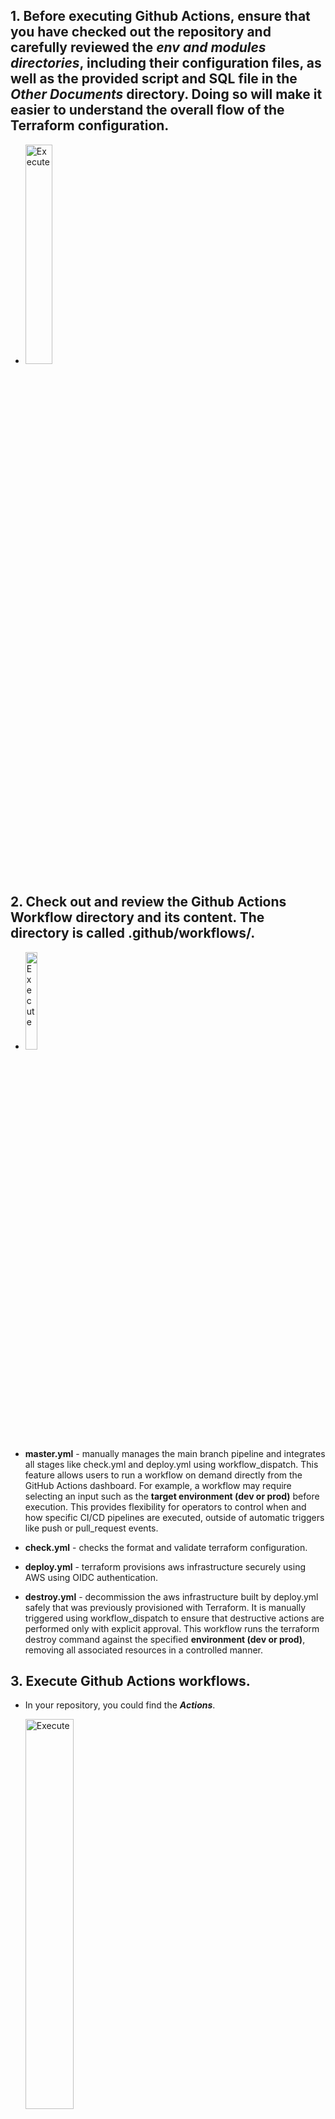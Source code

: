 ## **1.	Before executing Github Actions, ensure that you have checked out the repository and carefully reviewed the *env and modules directories*, including their configuration files, as well as the provided script and SQL file in the *Other Documents* directory. Doing so will make it easier to understand the overall flow of the Terraform configuration.**

-   
    <div align="left">
    <img src="https://github.com/Carlo-05/CI-CD-Github-Actions-Terraform-Project/blob/main/Other%20Documents/Picture/Directory_4.png?raw=true" alt="Execute"style="width: 30%; height: auto;">
    </div>

## **2.	Check out and review the Github Actions Workflow directory and its content. The directory is called .github/workflows/.**
-   
    <div align="left">
    <img src="https://github.com/Carlo-05/CI-CD-Github-Actions-Terraform-Project/blob/main/Other%20Documents/Picture/Directory_3.png?raw=true" alt="Execute"style="width: 20%; height: auto;">
    </div>    

-   **master.yml** - manually manages the main branch pipeline and integrates all stages like check.yml and deploy.yml using workflow_dispatch. This feature allows users to run a workflow on demand directly from the GitHub Actions dashboard. For example, a workflow may require selecting an input such as the **target environment (dev or prod)** before execution. This provides flexibility for operators to control when and how specific CI/CD pipelines are executed, outside of automatic triggers like push or pull_request events.
-  **check.yml** - checks the format and validate terraform configuration.
-  **deploy.yml** - terraform provisions aws infrastructure securely using AWS using OIDC authentication.
-  **destroy.yml** - decommission the aws infrastructure built by deploy.yml safely that was previously provisioned with Terraform. It is manually triggered using workflow_dispatch to ensure that destructive actions are performed only with explicit approval. This workflow runs the terraform destroy command against the specified **environment (dev or prod)**, removing all associated resources in a controlled manner.

## **3.	Execute Github Actions workflows.**
-	In your repository, you could find the ***Actions***.

    <div align="left">
    <img src="https://github.com/Carlo-05/CI-CD-Github-Actions-Terraform-Project/blob/main/Other%20Documents/Picture/Actions_1.png?raw=true" alt="Execute"style="width: 40%; height: auto;">
    </div>   

-   Inside Actions, the Github Actions Workflows is displayed:
    
    <div align="left">
    <img src="https://github.com/Carlo-05/CI-CD-Github-Actions-Terraform-Project/blob/main/Other%20Documents/Picture/Actions_2.png?raw=true" alt="Execute"style="width: 20%; height: auto;">
    </div>   

-   To get started, select **Master**.

    <div align="left">
    <img src="https://github.com/Carlo-05/CI-CD-Github-Actions-Terraform-Project/blob/main/Other%20Documents/Picture/Actions_4.png?raw=true" alt="Execute"style="width: 20%; height: auto;">
    </div>   

-   Select desired target environment to execute.

    <div align="left">
    <img src="https://github.com/Carlo-05/CI-CD-Github-Actions-Terraform-Project/blob/main/Other%20Documents/Picture/Actions_5.png?raw=true" alt="Execute"style="width: 60%; height: auto;">
    </div>   

-   Workflow in progress.


    <div align="left">
    <img src="https://github.com/Carlo-05/CI-CD-Github-Actions-Terraform-Project/blob/main/Other%20Documents/Picture/Actions_6.png?raw=true" alt="Execute"style="width: 60%; height: auto;">
    </div>   

    <div align="left">
    <img src="https://github.com/Carlo-05/CI-CD-Github-Actions-Terraform-Project/blob/main/Other%20Documents/Picture/Actions_7.png?raw=true" alt="Execute"style="width: 60%; height: auto;">
    </div>   

-   You could view the progress in real time by clicking **Terraform Lint & Validate** and **Terraform Plan & Apply**. In our case, I select the latter.

    <div align="left">
    <img src="https://github.com/Carlo-05/CI-CD-Github-Actions-Terraform-Project/blob/main/Other%20Documents/Picture/Actions_8.png?raw=true" alt="Execute"style="width: 60%; height: auto;">
    </div>   

-   To view the AWS infrastructure progress, select the dropdown of **Terraform Apply (Auto Approve)**. This will display the progress of the Terraform actions.

    <div align="left">
    <img src="https://github.com/Carlo-05/CI-CD-Github-Actions-Terraform-Project/blob/main/Other%20Documents/Picture/Actions_9.png?raw=true" alt="Execute"style="width: 60%; height: auto;">
    </div>   

-   After **Terraform Apply (Auto Approve)** is done, it shows the output values needed to progress in testing and exploring the project.
-   Image below shows the example terraform output of dev and prod environment. **Take notes of the data provided**:
    -   ### **dev** ###

    <div align="left">
    <img src="https://github.com/Carlo-05/CI-CD-Github-Actions-Terraform-Project/blob/main/Other%20Documents/Picture/Actions_10.png?raw=true" alt="Execute"style="width: 40%; height: auto;">
    </div>   

    -   ### **prod** ###

    <div align="left">
    <img src="https://github.com/Carlo-05/CI-CD-Github-Actions-Terraform-Project/blob/main/Other%20Documents/Picture/Actions_11.png?raw=true" alt="Execute"style="width: 40%; height: auto;">
    </div>   

## **4.	Explore and test aws infrastructure set up in the dev and prod environment.**
-   ### **dev** ###
    -   Connect to the WebApp instance (EC2) using a session established by the AWS SSM Agent from local computer. Make use of the **web-app-public-id** value from dev output.

        ```bash
        aws ssm start-session --target i-0159529b96f408c35 --region us-west-2
        ```
        <div align="left">
        <img src="https://github.com/Carlo-05/CI-CD-Github-Actions-Terraform-Project/blob/main/Other%20Documents/Picture/dev_explore_1.png?raw=true" alt="Execute"style="width: 40%; height: auto;">
        </div>  

    -   Validate the configuration by connecting to the RDS instance and verifying that the expected data has been populated. This step confirms both the infrastructure setup and the application’s interaction with the database.
        -   Check the **rds_endpoint** value fromt the output.

        ```bash
        mysql -u admin -p -h projectdb.1234567889.us-west-2.rds.amazonaws.com
        ```

        <div align="left">
        <img src="https://github.com/Carlo-05/CI-CD-Github-Actions-Terraform-Project/blob/main/Other%20Documents/Picture/dev_explore_2.png?raw=true" alt="Execute"style="width: 40%; height: auto;">
        </div>   

        -   This command asked for db password. Type password.

    -   Explore RDS. Verify if the expected data populate.
      
        ```bash
        show databases;
        ```
        <div align="left">
        <img src="https://github.com/Carlo-05/CI-CD-Github-Actions-Terraform-Project/blob/main/Other%20Documents/Picture/dev_explore_3.png?raw=true" alt="Execute"style="width: 20%; height: auto;">
        </div>  

    -   Select the database we created.
      
        ```bash
        use myappdb;
        ```
        <div align="left">
        <img src="https://github.com/Carlo-05/CI-CD-Github-Actions-Terraform-Project/blob/main/Other%20Documents/Picture/dev_explore_4.png?raw=true" alt="Execute"style="width: 40%; height: auto;">
        </div>  

    -   Verify tables.
      
        ```bash
        show tables;
        ```
        <div align="left">
        <img src="https://github.com/Carlo-05/CI-CD-Github-Actions-Terraform-Project/blob/main/Other%20Documents/Picture/dev_explore_5.png?raw=true" alt="Execute"style="width: 20%; height: auto;">
        </div>  

    -   Review ec2_instances table content.
      
        ```bash
        select * from ec2_instances;
        ```
        <div align="left">
        <img src="https://github.com/Carlo-05/CI-CD-Github-Actions-Terraform-Project/blob/main/Other%20Documents/Picture/dev_explore_6.png?raw=true" alt="Execute"style="width: 40%; height: auto;">
        </div>  

        -   The data should be the same value as the terrafom output.

    -   Review employees table content.

        ```bash
        select * from employees;
        ```
        <div align="left">
        <img src="https://github.com/Carlo-05/CI-CD-Github-Actions-Terraform-Project/blob/main/Other%20Documents/Picture/dev_explore_7.png?raw=true" alt="Execute"style="width: 30%; height: auto;">
        </div>  

        -   The data should be identical from employees.sql in the **Other Documents** directory.

    -   Once done exploring RDS, we could exit by executing this code:

        ```bash
        exit
        ```
        <div align="left">
        <img src="https://github.com/Carlo-05/CI-CD-Github-Actions-Terraform-Project/blob/main/Other%20Documents/Picture/dev_explore_8.png?raw=true" alt="Execute"style="width: 15%; height: auto;">
        </div>  

    -   To verify HTML website, copy the Public IP of the WebApp instance and paste it into your browser’s address bar. The simple HTML file will load, showing the Instance ID and the Private IP of the instance. This verifies that the web application is up and running as expected.

        <div align="left">
        <img src="https://github.com/Carlo-05/CI-CD-Github-Actions-Terraform-Project/blob/main/Other%20Documents/Picture/dev_explore_9.png?raw=true" alt="Execute"style="width: 60%; height: auto;">
        </div>  

-   ### **prod** ###
    -   Once the infrastructure is deployed, check the Auto Scaling Group instance IDs and their IP addresses. These details cannot be retrieved through Terraform output, since the instances are dynamically created and managed by the Auto Scaling Group. Instead, we will retrive them using AWS cli.
        -   ```bash
            aws ec2 describe-instances --region <REGION> --instance-ids $(aws autoscaling describe-auto-scaling-groups --region <REGION> --auto-scaling-group-names <ASG-NAME> --query "AutoScalingGroups[].Instances[].InstanceId" --output text) --query "Reservations[].Instances[].{ID:InstanceId,PrivateIP:PrivateIpAddress}" --output table
            ```
        -   <div align="left">
            <img src="https://github.com/Carlo-05/CI-CD-Github-Actions-Terraform-Project/blob/main/Other%20Documents/Picture/prod_explore_1.png?raw=true" alt="Execute"style="width: 80%; height: auto;">
            </div>
        -   With these details in hand, we can now proceed to connect to the Bastion Host to continue testing.
    
    -   Connect to the Bastion Host.
        -   ```bash
            ssh -A ubuntu@<Bastion Host public ip>
            ```
        -   <div align="left">
            <img src="https://github.com/Carlo-05/CI-CD-Github-Actions-Terraform-Project/blob/main/Other%20Documents/Picture/prod_explore_2.png?raw=true" alt="Execute"style="width: 40%; height: auto;">
            </div>
        -   In this environment, I used ubuntu. If you are using linux2, replace the 'ubuntu' from the code to 'ec2-user'.
    -   Once connected, connect to the preferred instance. Use the private IPs we gathered earlier.
        -   ```bash
            ssh ubuntu@<Instance private ip>
            ```
        -   <div align="left">
            <img src="https://github.com/Carlo-05/CI-CD-Github-Actions-Terraform-Project/blob/main/Other%20Documents/Picture/prod_explore_3.png?raw=true" alt="Execute"style="width: 40%; height: auto;">
            </div>
        -   You could review the user data log using this command:
        -   ```bash
            vim /var/log/user_data.log
            ```
        -   Once you are done exploring, you can exit the current instance to the Bastion Host.
        -   ```bash
            exit
            ```
        -   <div align="left">
            <img src="https://github.com/Carlo-05/CI-CD-Github-Actions-Terraform-Project/blob/main/Other%20Documents/Picture/prod_explore_4.png?raw=true" alt="Execute"style="width: 20%; height: auto;">
            </div>
        -   Connect to another instance by doing the same procedure again.
    -   On Bastion Host, we can verify database we created and its content in RDS.
        -   Repeat the same procedure as we did in the **dev** environment.
        -   Since we have two instance created by ASG. The **ec2_instances** table should look like the image below.
        -   <div align="left">
            <img src="https://github.com/Carlo-05/CI-CD-Github-Actions-Terraform-Project/blob/main/Other%20Documents/Picture/prod_explore_5.png?raw=true" alt="Execute"style="width: 40%; height: auto;">
            </div>
    -   Check the HTML website of the instances using the dns of ALB (Application Load Balancer). Copy the dns of ALB and paste it into your browser’s address bar.
    -   <div align="left">
        <img src="https://github.com/Carlo-05/CI-CD-Github-Actions-Terraform-Project/blob/main/Other%20Documents/Picture/prod_explore_6.png?raw=true" alt="Execute"style="width: 60%; height: auto;">
        </div>
        

        -   Keep on refreshing the page until the value of **Instance ID** and **Private IP** change. This verifies that the web application and ALB (Application Load Balancer) is up and running as expected.

## **5.	Verify terraform.tfstate managed through the remote backend in GitHub Actions (S3) to ensure accurate infrastructure state tracking, and also the ALB logs stored in Amazon S3 to confirm proper log delivery.**
-   Verify files in s3 bucket via AWS console.
    -   <div align="left">
        <img src="https://github.com/Carlo-05/CI-CD-Github-Actions-Terraform-Project/blob/main/Other%20Documents/Picture/s3_bucket_1.png?raw=true" alt="Execute"style="width: 60%; height: auto;">
        </div>

-   Verify files in s3 bucket via local Visual Studio Code terminal.
    -   Terraform Backend.
    -   ```bash
        aws s3 ls s3://<Your S3 bucket>/GitHubActions/ --recursive
        ```
    -   ALB logs
    -   ```bash
        aws s3 ls s3://<Your S3 bucket>/prod-github-action/
        ```
    -   <div align="left">
        <img src="https://github.com/Carlo-05/CI-CD-Github-Actions-Terraform-Project/blob/main/Other%20Documents/Picture/s3_bucket_2.png?raw=true" alt="Execute"style="width: 50%; height: auto;">
        </div>

